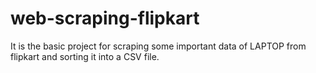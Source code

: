 # web-scraping-flipkart
It is the basic project for scraping some important data of LAPTOP from flipkart and sorting it into a CSV file.
